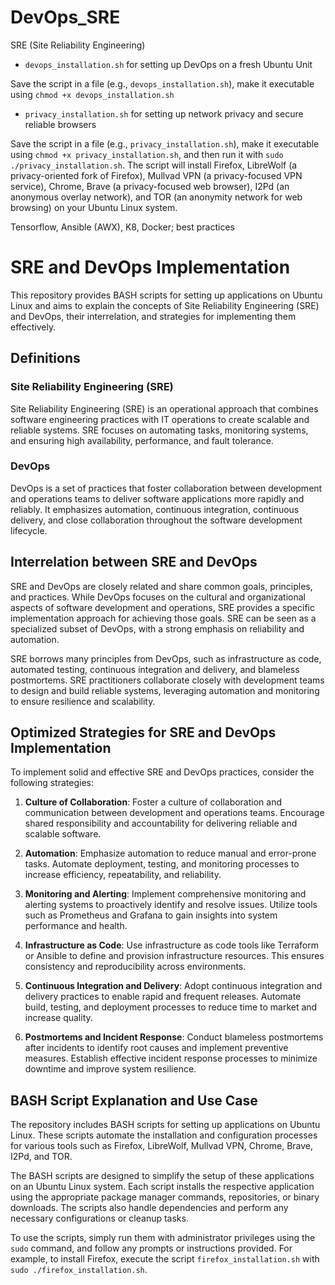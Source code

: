 # DevOps_SRE
SRE (Site Reliability Engineering)

- `devops_installation.sh` for setting up DevOps on a fresh Ubuntu Unit

Save the script in a file (e.g., `devops_installation.sh`), make it executable using `chmod +x devops_installation.sh`

- `privacy_installation.sh` for setting up network privacy and secure reliable browsers

Save the script in a file (e.g., `privacy_installation.sh`), make it executable using `chmod +x privacy_installation.sh`, and then run it with `sudo ./privacy_installation.sh`. The script will install Firefox, LibreWolf (a privacy-oriented fork of Firefox), Mullvad VPN (a privacy-focused VPN service), Chrome, Brave (a privacy-focused web browser), I2Pd (an anonymous overlay network), and TOR (an anonymity network for web browsing) on your Ubuntu Linux system.

Tensorflow, Ansible (AWX), K8, Docker; best practices

# SRE and DevOps Implementation

This repository provides BASH scripts for setting up applications on Ubuntu Linux and aims to explain the concepts of Site Reliability Engineering (SRE) and DevOps, their interrelation, and strategies for implementing them effectively.

## Definitions

### Site Reliability Engineering (SRE)
Site Reliability Engineering (SRE) is an operational approach that combines software engineering practices with IT operations to create scalable and reliable systems. SRE focuses on automating tasks, monitoring systems, and ensuring high availability, performance, and fault tolerance.

### DevOps
DevOps is a set of practices that foster collaboration between development and operations teams to deliver software applications more rapidly and reliably. It emphasizes automation, continuous integration, continuous delivery, and close collaboration throughout the software development lifecycle.

## Interrelation between SRE and DevOps

SRE and DevOps are closely related and share common goals, principles, and practices. While DevOps focuses on the cultural and organizational aspects of software development and operations, SRE provides a specific implementation approach for achieving those goals. SRE can be seen as a specialized subset of DevOps, with a strong emphasis on reliability and automation.

SRE borrows many principles from DevOps, such as infrastructure as code, automated testing, continuous integration and delivery, and blameless postmortems. SRE practitioners collaborate closely with development teams to design and build reliable systems, leveraging automation and monitoring to ensure resilience and scalability.

## Optimized Strategies for SRE and DevOps Implementation

To implement solid and effective SRE and DevOps practices, consider the following strategies:

1. **Culture of Collaboration**: Foster a culture of collaboration and communication between development and operations teams. Encourage shared responsibility and accountability for delivering reliable and scalable software.

2. **Automation**: Emphasize automation to reduce manual and error-prone tasks. Automate deployment, testing, and monitoring processes to increase efficiency, repeatability, and reliability.

3. **Monitoring and Alerting**: Implement comprehensive monitoring and alerting systems to proactively identify and resolve issues. Utilize tools such as Prometheus and Grafana to gain insights into system performance and health.

4. **Infrastructure as Code**: Use infrastructure as code tools like Terraform or Ansible to define and provision infrastructure resources. This ensures consistency and reproducibility across environments.

5. **Continuous Integration and Delivery**: Adopt continuous integration and delivery practices to enable rapid and frequent releases. Automate build, testing, and deployment processes to reduce time to market and increase quality.

6. **Postmortems and Incident Response**: Conduct blameless postmortems after incidents to identify root causes and implement preventive measures. Establish effective incident response processes to minimize downtime and improve system resilience.

## BASH Script Explanation and Use Case

The repository includes BASH scripts for setting up applications on Ubuntu Linux. These scripts automate the installation and configuration processes for various tools such as Firefox, LibreWolf, Mullvad VPN, Chrome, Brave, I2Pd, and TOR.

The BASH scripts are designed to simplify the setup of these applications on an Ubuntu Linux system. Each script installs the respective application using the appropriate package manager commands, repositories, or binary downloads. The scripts also handle dependencies and perform any necessary configurations or cleanup tasks.

To use the scripts, simply run them with administrator privileges using the `sudo` command, and follow any prompts or instructions provided. For example, to install Firefox, execute the script `firefox_installation.sh` with `sudo ./firefox_installation.sh`.


